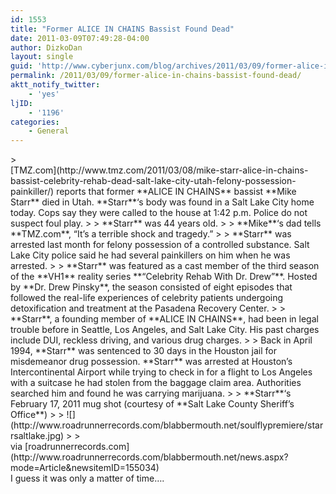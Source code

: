 ```yaml
---
id: 1553
title: "Former ALICE IN CHAINS Bassist Found Dead"
date: 2011-03-09T07:49:28-04:00
author: DizkoDan
layout: single
guid: 'http://www.cyberjunx.com/blog/archives/2011/03/09/former-alice-in-chains-bassist-found-dead/'
permalink: /2011/03/09/former-alice-in-chains-bassist-found-dead/
aktt_notify_twitter:
    - 'yes'
ljID:
    - '1196'
categories:
    - General
---
```


<div class="posterous_autopost"><div class="posterous_bookmarklet_entry">> <div> [TMZ.com](http://www.tmz.com/2011/03/08/mike-starr-alice-in-chains-bassist-celebrity-rehab-dead-salt-lake-city-utah-felony-possession-painkiller/) reports that former **ALICE IN CHAINS** bassist **Mike Starr** died in Utah. **Starr**‘s body was found in a Salt Lake City home today. Cops say they were called to the house at 1:42 p.m. Police do not suspect foul play.
> 
> **Starr** was 44 years old.
> 
> **Mike**‘s dad tells **TMZ.com**, “It’s a terrible shock and tragedy.”
> 
> **Starr** was arrested last month for felony possession of a controlled substance. Salt Lake City police said he had several painkillers on him when he was arrested.
> 
> **Starr** was featured as a cast member of the third season of the **VH1** reality series **“Celebrity Rehab With Dr. Drew”**. Hosted by **Dr. Drew Pinsky**, the season consisted of eight episodes that followed the real-life experiences of celebrity patients undergoing detoxification and treatment at the Pasadena Recovery Center.
> 
> **Starr**, a founding member of **ALICE IN CHAINS**, had been in legal trouble before in Seattle, Los Angeles, and Salt Lake City. His past charges include DUI, reckless driving, and various drug charges.
> 
> Back in April 1994, **Starr** was sentenced to 30 days in the Houston jail for misdemeanor drug possession. **Starr** was arrested at Houston’s Intercontinental Airport while trying to check in for a flight to Los Angeles with a suitcase he had stolen from the baggage claim area. Authorities searched him and found he was carrying marijuana.
> 
> **Starr**‘s February 17, 2011 mug shot (courtesy of **Salt Lake County Sheriff’s Office**)
> 
> ![](http://www.roadrunnerrecords.com/blabbermouth.net/soulflypremiere/starrsaltlake.jpg)
> 
> </div>

<div class="posterous_quote_citation">via [roadrunnerrecords.com](http://www.roadrunnerrecords.com/blabbermouth.net/news.aspx?mode=Article&newsitemID=155034)</div>I guess it was only a matter of time….

</div></div>